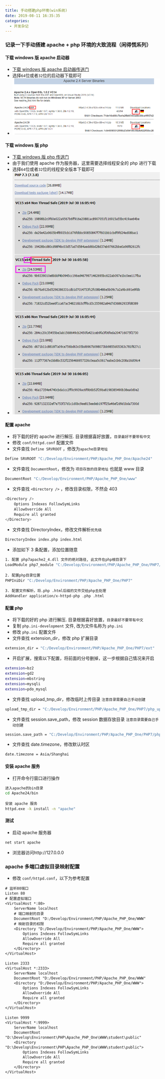 ```yaml
---
title: 手动搭建php环境(win系统)
date: 2019-08-11 16:35:35
categories:
  - 开发杂记
---
```


### 记录一下手动搭建 apache + php 环境的大致流程（闲得慌系列）

#### 下载 windows 版 apache 启动器

- [下载 windows 版 apache 启动器传送门](https://www.apachehaus.com/cgi-bin/download.plx)
- 选择`64`位或者`32`位的启动器下载即可
- ![](/images/post/2.png)

<!--more-->

#### 下载 windows 版 php

- [下载 windows 版 php 传送门](https://windows.php.net/download)
- 由于我们使用 apache 作为服务器，这里需要选择线程安全的 php 进行下载
- 选择`64`位或者`32`位的线程安全版本下载即可
- ![](/images/post/3.png)

#### 配置 apache

- 将下载的好的 apache 进行解压. 目录根据喜好放置，`目录最好不要带有中文`
- 修改 `conf/httpd.conf` 配置文件
- 文件查找 `Define SRVROOT` ，修改为`apache目录地址`

```bash
Define SRVROOT "C:/Develop/Environment/PHP/Apache_PHP_One/Apache24"
```

- 文件查找 `DocumentRoot`，修改为 `项目存放的目录地址` 也就是 www 目录

```bash
DocumentRoot "C:/Develop/Environment/PHP/Apache_PHP_One/www"
```

- 文件查找 `<Directory />` ，修改目录权限，不然会 403

```bash
<Directory />
    Options Indexes FollowSymLinks
	AllowOverride All
	Require all granted
</Directory>
```

- 文件查找 DirectoryIndex，修改文件解析`优先级`

```bash
DirectoryIndex index.php index.html
```

- 添加如下 3 条配置，添加位置随意

```bash
1. 配置 php7apache2_4.dll 文件的绝对路径, 此文件在php根目录下
LoadModule php7_module "C:/Develop/Environment/PHP/Apache_PHP_One/PHP7/php7apache2_4.dll"

2. 配置php目录位置
PHPIniDir "C:/Develop/Environment/PHP/Apache_PHP_One/PHP7"

3. 配置文件解析，将.php .html后缀的文件交给php去处理
AddHandler application/x-httpd-php .php .html
```

#### 配置 php

- 将下载的好的 php 进行解压. 目录根据喜好放置，`目录最好不要带有中文`
- 复制 `php.ini-development` 文件, 改为文件名称为 `php.ini`
- 修改 `php.ini` 配置文件
- 文件查找 extension_dir，修改 php 扩展目录

```bash
extension_dir = "C:/Develop/Environment/PHP/Apache_PHP_One/PHP7/ext"
```

- 开启扩展，搜索以下配置，将前面的分号删掉，这一步根据自己情况来开启

```bash
extension=bz2
extension=gd2
extension=mbstring
extension=mysqli
extension=pdo_mysql
```

- 文件查找 upload_tmp_dir，修改临时上传目录 `注意目录需要自己手动创建`

```bash
upload_tmp_dir = "C:/Develop/Environment/PHP/Apache_PHP_One/PHP7/php_upload_tmp"
```

- 文件查找 session.save_path，修改 session 数据存放目录 `注意目录需要自己手动创建`

```bash
session.save_path = "C:/Develop/Environment/PHP/Apache_PHP_One/PHP7/php_session_tmp"
```

- 文件查找 date.timezone，修改默认时区

```bash
date.timezone = Asia/Shanghai
```

#### 安装 apache 服务

- 打开命令行窗口进行操作

```bash
进入apache的bin目录
cd Apache24/bin

安装 apache 服务
httpd.exe -k install -n "apache"
```

#### 测试

- 启动 apache 服务器

```bash
net start apache
```

- 浏览器访问http://127.0.0.0

### apache 多端口虚拟目录映射配置

- 修改 `conf/httpd.conf`，以下为参考配置

```apacheconf
# 监听80端口
Listen 80
# 配置虚拟端口
<VirtualHost *:80>
    ServerName localhost
	# 端口映射的目录
    DocumentRoot "D:/Develop/Environment/PHP/Apache_PHP_One/WWW"
	# 映射目录的权限
	<Directory "D:/Develop/Environment/PHP/Apache_PHP_One/WWW">
		Options Indexes FollowSymLinks
		AllowOverride All
		Require all granted
	</Directory>
</VirtualHost>

Listen 2333
<VirtualHost *:2333>
    ServerName localhost
    DocumentRoot "D:/Develop/Environment/PHP/Apache_PHP_One/WWW"
	<Directory "D:/Develop/Environment/PHP/Apache_PHP_One/WWW">
		Options Indexes FollowSymLinks
		AllowOverride All
		Require all granted
	</Directory>
</VirtualHost>

Listen 9999
<VirtualHost *:9999>
    ServerName localhost
    DocumentRoot "D:\Develop\Environment\PHP\Apache_PHP_One\WWW\student\public"
	<Directory "D:\Develop\Environment\PHP\Apache_PHP_One\WWW\student\public">
		Options Indexes FollowSymLinks
		AllowOverride All
		Require all granted
	</Directory>
</VirtualHost>
```
